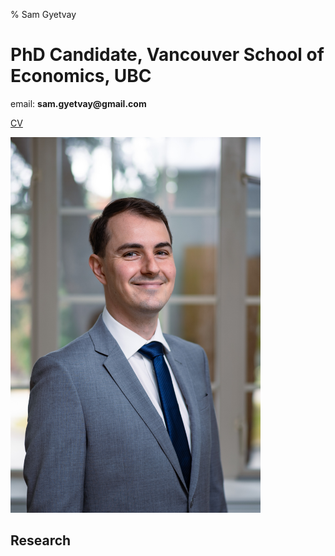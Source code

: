 % Sam Gyetvay
# PhD Candidate, Vancouver School of Economics, UBC

email: __sam.gyetvay@gmail.com__

[CV](samgyetvay_cv.pdf)

<img src="sam_jmp_pic1.jpg" alt="Sam" width="400" >

## Research


